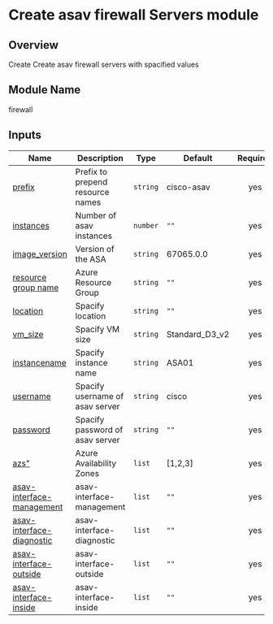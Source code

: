 <!-- BEGIN_TF_DOCS -->
# Create asav firewall Servers module

## Overview

Create Create asav firewall servers with spacified values

## Module Name
firewall

## Inputs

| Name | Description | Type | Default | Required |
|------|-------------|------|---------|:--------:|
| <a name="prefix"></a> [prefix](#prefix) |Prefix to prepend resource names| `string` |cisco-asav| yes |
| <a name="instances"></a> [instances](#instances) |Number of asav instances| `number` |`""`| yes |
| <a name="image_version"></a> [image_version](#image_version) |Version of the ASA | `string` |67065.0.0| yes |
| <a name="rg_name"></a> [resource group name](#rg_name) |Azure Resource Group | `string` |`""`| yes |
| <a name="location"></a> [location](#location) |Spacify location | `string` |`""`| yes|
| <a name="vm_size"></a> [vm_size](#vm_size) |Spacify VM size | `string` |Standard_D3_v2| yes |
| <a name="instancename"></a> [instancename](#instancename) |Spacify instance name | `string` | ASA01 | yes|
| <a name="username"></a> [username](#username) |Spacify username of asav server | `string` | cisco | yes|
| <a name="password"></a> [password](#password) |Spacify password of asav server | `string` | `""` | yes|
| <a name="azs"></a> [azs"](#azs") |Azure Availability Zones | `list` | [1,2,3] | yes|
| <a name="asav-interface-management"></a> [asav-interface-management](#asav-interface-management) |asav-interface-management | `list` | `""` | yes|
| <a name="asav-interface-diagnostic"></a> [asav-interface-diagnostic](#asav-interface-diagnostic) |asav-interface-diagnostic | `list` | `""` | yes|
| <a name="asav-interface-outside"></a> [asav-interface-outside](#asav-interface-outside) |asav-interface-outside | `list` | `""` | yes|
| <a name="asav-interface-inside"></a> [asav-interface-inside](#asav-interface-inside) |asav-interface-inside | `list` | `""` | yes|

<!-- END_TF_DOCS -->